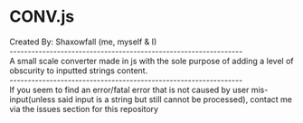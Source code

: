 # CONV.js
Created By: Shaxowfall (me, myself & I) <br>----------------------------------------------------------------<br>
A small scale converter made in js with the sole purpose of adding a level of obscurity to inputted strings content.<br>----------------------------------------------------------------<br>
If you seem to find an error/fatal error that is not caused by user mis-input(unless said input is a string but still cannot be processed), contact me via the issues section for this repository
